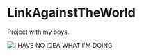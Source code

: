 # LinkAgainstTheWorld
Project with my boys.

![I HAVE NO IDEA WHAT I'M DOING](http://i1.kym-cdn.com/photos/images/original/000/234/765/b7e.jpg)
